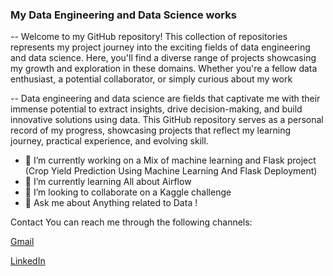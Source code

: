 ### My Data Engineering and Data Science works

-- Welcome to my GitHub repository! This collection of repositories represents my project journey into the exciting fields of data engineering and data science. Here, you'll find a diverse range of projects showcasing my growth and exploration in these domains. Whether you're a fellow data enthusiast, a potential collaborator, or simply curious about my work


-- Data engineering and data science are fields that captivate me with their immense potential to extract insights, drive decision-making, and build innovative solutions using data. This GitHub repository serves as a personal record of my progress, showcasing projects that reflect my learning journey, practical experience, and evolving skill.


- 🔭 I’m currently working on a Mix of machine learning and Flask project (Crop Yield Prediction Using Machine Learning And Flask Deployment)
- 🌱 I’m currently learning All about Airflow
- 👯 I’m looking to collaborate on a Kaggle challenge
- 💬 Ask me about Anything related to Data !


Contact
You can reach me through the following channels:

[Gmail](oumhjj@gmail.com)

[LinkedIn](https://www.linkedin.com/in/oumaimahajji/)
